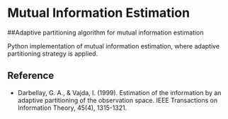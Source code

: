 # Mutual Information Estimation

##Adaptive partitioning algorithm for mutual information estimation

Python implementation of mutual information estimation, where adaptive partitioning strategy is applied.

## Reference
- Darbellay, G. A., & Vajda, I. (1999). Estimation of the information by an adaptive partitioning of the observation space. IEEE Transactions on Information Theory, 45(4), 1315-1321.
